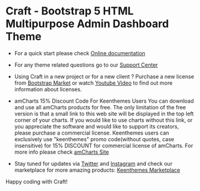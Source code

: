 # Craft - Bootstrap 5 HTML Multipurpose Admin Dashboard Theme

- For a quick start please check [Online documentation](https://preview.keenthemes.com/html/craft/docs/)

- For any theme related questions go to our [Support Center](https://devs.keenthemes.com)

- Using Craft in a new project or for a new client ? Purchase a new license from [Bootstrap Market](https://themes.getbootstrap.com/product/craft-bootstrap-5-admin-dashboard-theme/)
  or watch [Youtube Video](https://youtu.be/iFVtJNQBNHY) to find out more information about licenses.

- amCharts 15% Discount Code For Keenthemes Users
  You can download and use all amCharts products for free. The only limitation of the free version is that a small link to this web site will be 
  displayed in the top left corner of your charts. If you would like to use charts without this link, or you appreciate the software and would 
  like to support its creators, please purchase a commercial license. Keenthemes users can exclusively use "keenthemes" promo 
  code(without quotes, case insensitive) for 15% DISCOUNT for commercial license of amCharts. For more info please check [amCharts Site](https://www.amcharts.com/)

- Stay tuned for updates via [Twitter](https://twitter.com/keenthemes) and [Instagram](https://instagram.com/keenthemes) and 
  check our marketplace for more amazing products: [Keenthemes Marketplace](https://keenthemes.com)

Happy coding with Craft!

